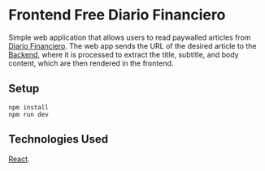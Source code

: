 # Frontend Free Diario Financiero

Simple web application that allows users to read paywalled articles from [Diario Financiero](https://www.df.cl/). The web app sends the URL of the desired article to the [Backend](https://github.com/gustavopalaciosc/backend-web-diariofin), where it is processed to extract the title, subtitle, and body content, which are then rendered in the frontend.

## Setup

```
npm install
npm run dev
```

## Technologies Used

[React](https://reactjs.org/).

